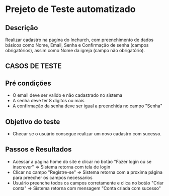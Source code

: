 # Prejeto de Teste automatizado 

## Descrição 

Realizar cadastro na pagina do Inchurch, com preenchimento de dados básicos como Nome, Email, Senha e Confirmação de senha (campos obrigatórios), assim como Nome da igreja (campo não obrigatório).

## CASOS DE TESTE

## Pré condições 

- O email deve ser valido e não cadastrado no sistema
- A senha deve ter 8 dígitos ou mais
- A confirmação da senha deve ser igual a preenchida no campo "Senha"

## Objetivo do teste

- Checar se o usuário consegue realizar um novo cadastro com sucesso.

## Passos e Resultados

- Acessar a página home do site e clicar no botão "Fazer login ou se inscrever" => Sistema retorna com tela de login
- Clicar no campo "Registre-se" => Sistema retorna com a proxima página para preecher os campos necessarios
- Usuário preenche todos os campos corretamente e clica no botão "Criar conta" => Sistema retorna com mensagem "Conta criada com sucesso"
